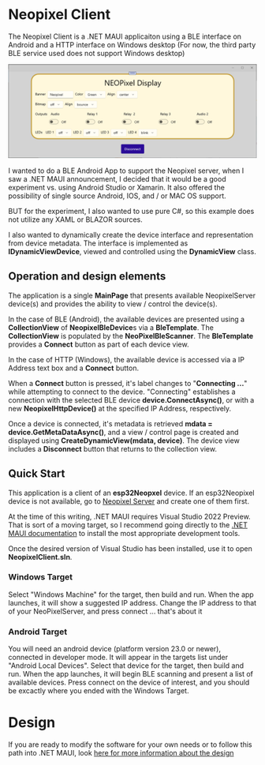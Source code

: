 # Neopixel Client

The Neopixel Client is a .NET MAUI applicaiton using a BLE interface on Android and a HTTP 
interface on Windows desktop (For now, the third party BLE service used does not support Windows desktop)

<img src="/assets/NET-MAUI.png">

I wanted to do a BLE Android App to support the Neopixel server, when I saw a .NET MAUI announcement, I decided 
that it would be a good experiment vs. using Android Studio or Xamarin. It also offered the possibility of single source 
Android, IOS, and / or MAC OS support.

BUT for the experiment, I also wanted to use pure C#, so this example does not utilize any XAML or BLAZOR sources.

I also wanted to dynamically create the device interface and representation from device metadata. The interface is implemented as **IDynamicViewDevice**, viewed and controlled using the **DynamicView** class.

## Operation and design elements
The application is a single **MainPage** that presents available NeopixelServer device(s) and provides the ability to view / control the device(s). 

In the case of BLE (Android), the available devices are presented using a **CollectionView** of **NeopixelBleDevice**s via a **BleTemplate**. The **CollectionView** is populated by the **NeoPixelBleScanner**. The **BleTemplate** provides a **Connect** button as part of each device view. 

In the case of HTTP (Windows), the available device is accessed via a IP Address text box and a **Connect** button.

When a **Connect** button is pressed, it's label changes to "**Connecting ...**" while attempting to connect to the device. 
"Connecting" establishes a connection with the selected BLE device **device.ConnectAsync()**, or with a new **NeopixelHttpDevice()** at the specified IP Address, respectively.

Once a device is connected, it's metadata is retrieved **mdata = device.GetMetaDataAsync()**, and a view / control page is created and displayed using **CreateDynamicView(mdata, device)**. The device view includes a **Disconnect** button that returns to the collection view.

## Quick Start
This application is a client of an **esp32Neopxel** device. If an esp32Neopixel device is not available, go to [Neopixel Server](/NeopixelServer) and create one of them first.

At the time of this writing, .NET MAUI requires Visual Studio 2022 Preview. That is sort of a moving target, so I recommend going directly to the [.NET MAUI documentation](https://docs.microsoft.com/en-us/dotnet/maui) to install the most appropriate development tools.

Once the desired version of Visual Studio has been installed, use it to open **NeopixelClient.sln**.

### Windows Target
Select "Windows Machine" for the target, then build and run. When the app launches, it will show a suggested IP address. Change the IP address to that of your NeoPixelServer, and press connect ... that's about it

### Android Target
You will need an android device (platform version 23.0 or newer), connected in developer mode. It will appear in the targets list under "Android Local Devices". Select that device for the target, then build and run. When the app launches, it will begin BLE scanning and present a list of available devices. Press connect on the device of interest, and you should be excactly where you ended with the Windows Target.

# Design 
If you are ready to modify the software for your own needs or to follow this path into .NET MAUI, look [here for more information about the design](DESIGN.md)
